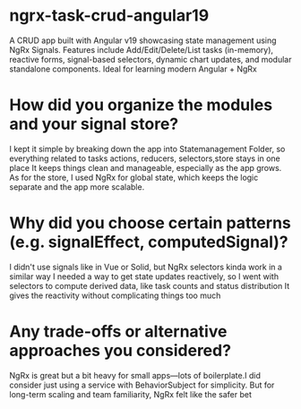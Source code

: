 # ngrx-task-crud-angular19
A CRUD app built with Angular v19 showcasing state management using NgRx Signals. Features include Add/Edit/Delete/List tasks (in-memory), reactive forms, signal-based selectors, dynamic chart updates, and modular standalone components. Ideal for learning modern Angular + NgRx

# How did you organize the modules and your signal store?
I kept it simple by breaking down the app into Statemanagement Folder,
 so everything related to tasks actions, reducers, selectors,store stays in one place It keeps 
 things clean and manageable, especially as the app grows. As for the store, I used NgRx for global state, 
 which keeps the logic separate and the app more scalable.

# Why did you choose certain patterns (e.g. signalEffect, computedSignal)?
I didn't use signals like in Vue or Solid, but NgRx selectors kinda work in a similar way
I needed a way to get state updates reactively, so I went with selectors to compute derived data, like task counts 
and status distribution It gives the reactivity without complicating things too much

# Any trade-offs or alternative approaches you considered?
NgRx is great but a bit heavy for small apps—lots of boilerplate.I did consider
 just using a service with BehaviorSubject for simplicity.
But for long-term scaling and team familiarity, NgRx felt like the safer bet